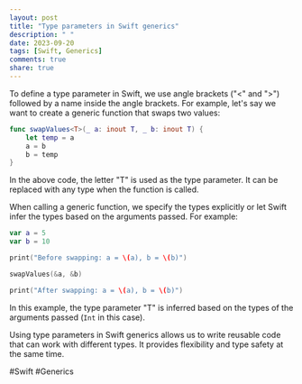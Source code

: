 ```yaml
---
layout: post
title: "Type parameters in Swift generics"
description: " "
date: 2023-09-20
tags: [Swift, Generics]
comments: true
share: true
---
```


To define a type parameter in Swift, we use angle brackets ("<" and ">") followed by a name inside the angle brackets. For example, let's say we want to create a generic function that swaps two values:

```swift
func swapValues<T>(_ a: inout T, _ b: inout T) {
    let temp = a
    a = b
    b = temp
}
```

In the above code, the letter "T" is used as the type parameter. It can be replaced with any type when the function is called.

When calling a generic function, we specify the types explicitly or let Swift infer the types based on the arguments passed. For example:

```swift
var a = 5
var b = 10

print("Before swapping: a = \(a), b = \(b)")

swapValues(&a, &b)

print("After swapping: a = \(a), b = \(b)")
```

In this example, the type parameter "T" is inferred based on the types of the arguments passed (`Int` in this case).

Using type parameters in Swift generics allows us to write reusable code that can work with different types. It provides flexibility and type safety at the same time.

#Swift #Generics